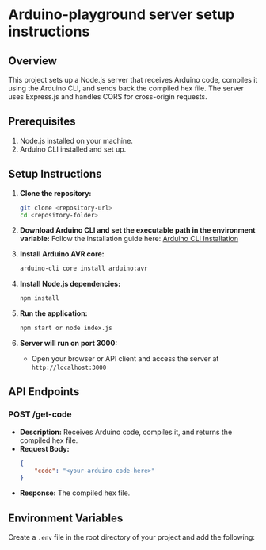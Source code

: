 # Arduino-playground server setup instructions


## Overview

This project sets up a Node.js server that receives Arduino code, compiles it using the Arduino CLI, and sends back the compiled hex file. The server uses Express.js and handles CORS for cross-origin requests.

## Prerequisites

1. Node.js installed on your machine.
2. Arduino CLI installed and set up.

## Setup Instructions

1. **Clone the repository:**
    ```bash
    git clone <repository-url>
    cd <repository-folder>
    ```

2. **Download Arduino CLI and set the executable path in the environment variable:**
    Follow the installation guide here: [Arduino CLI Installation](https://arduino.github.io/arduino-cli/0.34/installation/)

3. **Install Arduino AVR core:**
    ```bash
    arduino-cli core install arduino:avr
    ```

4. **Install Node.js dependencies:**
    ```bash
    npm install
    ```

5. **Run the application:**
    ```bash
    npm start or node index.js
    ```

6. **Server will run on port 3000:**
    - Open your browser or API client and access the server at `http://localhost:3000`

## API Endpoints

### POST /get-code

- **Description:** Receives Arduino code, compiles it, and returns the compiled hex file.
- **Request Body:**
    ```json
    {
        "code": "<your-arduino-code-here>"
    }
    ```
- **Response:** The compiled hex file.

## Environment Variables

Create a `.env` file in the root directory of your project and add the following:


